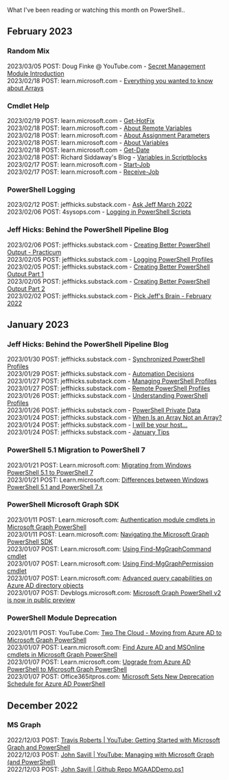 What I've been reading or watching this month on PowerShell..

## February 2023

### Random Mix

2023/03/05 POST: Doug Finke @ YouTube.com - [Secret Management Module Introduction](https://www.youtube.com/watch?v=vEniQPooUSs)<br>
2023/02/18 POST: learn.microsoft.com - [Everything you wanted to know about Arrays](https://learn.microsoft.com/en-us/powershell/scripting/learn/deep-dives/everything-about-arrays?view=powershell-7.3)<br>

### Cmdlet Help

2023/02/19 POST: learn.microsoft.com - [Get-HotFix](https://learn.microsoft.com/en-us/powershell/module/microsoft.powershell.management/get-hotfix?view=powershell-7.3)<br>
2023/02/18 POST: learn.microsoft.com - [About Remote Variables](https://learn.microsoft.com/en-us/powershell/module/microsoft.powershell.core/about/about_remote_variables?view=powershell-7.3)<br>
2023/02/18 POST: learn.microsoft.com - [About Assignment Parameters](https://learn.microsoft.com/en-us/powershell/module/microsoft.powershell.core/about/about_assignment_operators?view=powershell-7.3)<br>
2023/02/18 POST: learn.microsoft.com - [About Variables](https://learn.microsoft.com/en-us/powershell/module/microsoft.powershell.core/about/about_variables?view=powershell-7.3)<br>
2023/02/18 POST: learn.microsoft.com - [Get-Date](https://learn.microsoft.com/en-us/powershell/module/microsoft.powershell.utility/get-date?view=powershell-7.3)<br>
2023/02/18 POST: Richard Siddaway's Blog - [Variables in Scriptblocks](https://richardspowershellblog.wordpress.com/2019/07/31/variables-in-scriptblocks/)<br>
2023/02/17 POST: learn.microsoft.com - [Start-Job](https://learn.microsoft.com/en-us/powershell/module/microsoft.powershell.core/start-job?view=powershell-7.3)<br>
2023/02/17 POST: learn.microsoft.com - [Receive-Job](https://learn.microsoft.com/en-us/powershell/module/microsoft.powershell.core/receive-job?view=powershell-7.3)<br>

### PowerShell Logging

2023/02/12 POST: jeffhicks.substack.com - [Ask Jeff March 2022](https://jeffhicks.substack.com/p/ask-jeff)<br>
2023/02/06 POST: 4sysops.com - [Logging in PowerShell Scripts](https://4sysops.com/archives/logging-in-powershell-scripts/)<br>

### Jeff Hicks: Behind the PowerShell Pipeline Blog

2023/02/06 POST: jeffhicks.substack.com - [Creating Better PowerShell Output - Practicum](https://jeffhicks.substack.com/p/creating-better-powershell-output-50c)<br>
2023/02/05 POST: jeffhicks.substack.com - [Logging PowerShell Profiles](https://jeffhicks.substack.com/p/logging-powershell-profiles)<br>
2023/02/05 POST: jeffhicks.substack.com - [Creating Better PowerShell Output Part 1](https://jeffhicks.substack.com/p/creating-better-powershell-output)<br>
2023/02/05 POST: jeffhicks.substack.com - [Creating Better PowerShell Output Part 2](https://jeffhicks.substack.com/p/creating-better-powershell-output-3e2)<br>
2023/02/02 POST: jeffhicks.substack.com - [Pick Jeff's Brain - February 2022](https://jeffhicks.substack.com/p/pick-jeffs-brain-february-2022)<br>

## January 2023

### Jeff Hicks: Behind the PowerShell Pipeline Blog

2023/01/30 POST: jeffhicks.substack.com - [Synchronized PowerShell Profiles](https://jeffhicks.substack.com/p/synchronized-powershell-profiles)<br>
2023/01/29 POST: jeffhicks.substack.com - [Automation Decisions](https://jeffhicks.substack.com/p/automation-decisions)<br>
2023/01/27 POST: jeffhicks.substack.com - [Managing PowerShell Profiles](https://jeffhicks.substack.com/p/managing-powershell-profiles)<br>
2023/01/27 POST: jeffhicks.substack.com - [Remote PowerShell Profiles](https://jeffhicks.substack.com/p/remote-powershell-profiles)<br>
2023/01/26 POST: jeffhicks.substack.com - [Understanding PowerShell Profiles](https://jeffhicks.substack.com/p/understanding-powershell-profiles)<br>
2023/01/26 POST: jeffhicks.substack.com - [PowerShell Private Data](https://jeffhicks.substack.com/p/powershell-private-data)<br>
2023/01/24 POST: jeffhicks.substack.com - [When Is an Array Not an Array?](https://jeffhicks.substack.com/p/when-is-an-array-not-an-array)<br>
2023/01/24 POST: jeffhicks.substack.com - [I will be your host...](https://jeffhicks.substack.com/p/i-will-be-your-host)<br>
2023/01/24 POST: jeffhicks.substack.com - [January Tips](https://jeffhicks.substack.com/p/january-tips)<br>

### PowerShell 5.1 Migration to PowerShell 7

2023/01/21 POST: Learn.microsoft.com: [Migrating from Windows PowerShell 5.1 to PowerShell 7](https://learn.microsoft.com/en-us/powershell/scripting/whats-new/migrating-from-windows-powershell-51-to-powershell-7?view=powershell-7.3)<br>
2023/01/21 POST: Learn.microsoft.com: [Differences between Windows PowerShell 5.1 and PowerShell 7.x](https://learn.microsoft.com/en-us/powershell/scripting/whats-new/differences-from-windows-powershell?view=powershell-7.3)

### PowerShell Microsoft Graph SDK

2023/01/11 POST: Learn.microsoft.com: [Authentication module cmdlets in Microsoft Graph PowerShell](https://learn.microsoft.com/en-us/powershell/microsoftgraph/authentication-commands?view=graph-powershell-1.0)<br>
2023/01/11 POST: Learn.microsoft.com: [Navigating the Microsoft Graph PowerShell SDK](https://learn.microsoft.com/en-us/powershell/microsoftgraph/navigating?view=graph-powershell-1.0)<br>
2023/01/07 POST: Learn.microsoft.com: [Using Find-MgGraphCommand cmdlet](https://learn.microsoft.com/en-us/powershell/microsoftgraph/find-mg-graph-command?view=graph-powershell-1.0)<br>
2023/01/07 POST: Learn.microsoft.com: [Using Find-MgGraphPermission cmdlet](https://learn.microsoft.com/en-us/powershell/microsoftgraph/find-mg-graph-permission?view=graph-powershell-1.0)<br>
2023/01/07 POST: Learn.microsoft.com: [Advanced query capabilities on Azure AD directory objects](https://learn.microsoft.com/en-us/graph/aad-advanced-queries?tabs=powershell)<br>
2023/01/07 POST: Devblogs.microsoft.com: [Microsoft Graph PowerShell v2 is now in public preview](https://devblogs.microsoft.com/microsoft365dev/microsoft-graph-powershell-v2-is-now-in-public-preview-half-the-size-and-will-speed-up-your-automations/)<br>

### PowerShell Module Deprecation
2023/01/11 POST: YouTube.Com: [Two The Cloud - Moving from Azure AD to Microsoft Graph PowerShell](https://www.youtube.com/watch?v=Phxuta2NmlI)<br>
2023/01/07 POST: Learn.microsoft.com: [Find Azure AD and MSOnline cmdlets in Microsoft Graph PowerShell](https://learn.microsoft.com/en-us/powershell/microsoftgraph/azuread-msoline-cmdlet-map?view=graph-powershell-1.0)<br>
2023/01/07 POST: Learn.microsoft.com: [Upgrade from Azure AD PowerShell to Microsoft Graph PowerShell](https://learn.microsoft.com/en-us/powershell/microsoftgraph/migration-steps?view=graph-powershell-1.0)<br>
2023/01/07 POST: Office365itpros.com: [Microsoft Sets New Deprecation Schedule for Azure AD PowerShell](https://office365itpros.com/2022/03/17/azure-ad-powershell-deprecation/)<br>

## December 2022

### MS Graph
2022/12/03 POST: [Travis Roberts | YouTube: Getting Started with Microsoft Graph and PowerShell](https://www.youtube.com/watch?v=oilylijvbic)<br>
2022/12/03 POST: [John Savill | YouTube: Managing with Microsoft Graph (and PowerShell)](https://www.youtube.com/watch?v=bF8vkzXJsAY)<br>
2022/12/03 POST: [John Savill | Github Repo MGAADDemo.ps1](https://github.com/johnthebrit/RandomStuff/blob/master/AzureAD/MGAADDemo.ps1)
